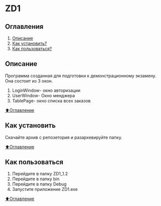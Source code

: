 ﻿# ZD1

## Оглавления
1. [Описание](#Описание)
2. [Как установить?](#Как-установить)
3. [Как пользоваться?](#Как-пользоваться)
## Описание
Программа созданная для подготовки к демонстрационному экзамену.
Она состоит из 3 окон. 
1. LoginWindow- окно авторизации
2. UserWindow- Окно менджера 
3. TablePage- окно списка всех заказов 


[:arrow_up:Оглавление](#Оглавление)

## Как установить
Скачайте архив с репозетория и разархевируйте папку.


[:arrow_up:Оглавление](#Оглавление)

## Как пользоваться
1. Перейдите в папку ZD1_1.2
2. Перейдите в папку bin
3. Перейдите в папку Debug
4. Запустите приложение ZD1.exe

[:arrow_up:Оглавление](#Оглавление)

